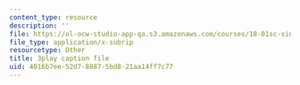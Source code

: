 ```yaml
---
content_type: resource
description: ''
file: https://ol-ocw-studio-app-qa.s3.amazonaws.com/courses/18-01sc-single-variable-calculus-fall-2010/4016b7ee52d788875bd821aa14ff7c77_Nv3C7q88MqA.srt
file_type: application/x-subrip
resourcetype: Other
title: 3play caption file
uid: 4016b7ee-52d7-8887-5bd8-21aa14ff7c77
---
```


